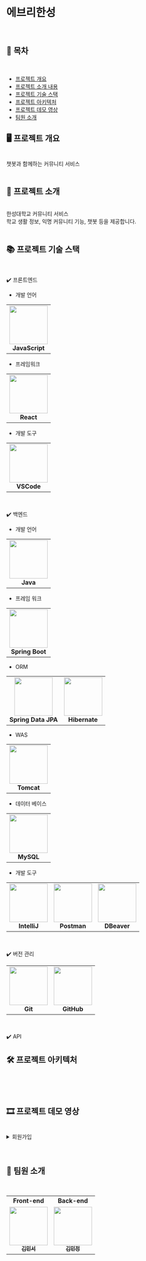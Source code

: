 <h1 >에브리한성</h1>
<br/>

## 📝 목차

<br/>

- [프로젝트 개요](#-프로젝트-개요)
- [프로젝트 소개 내용](#-프로젝트-소개)
- [프로젝트 기술 스택](#-프로젝트-기술-스택)
- [프로젝트 아키텍처](#-프로젝트-아키텍처)
- [프로젝트 데모 영상](#-프로젝트-데모-영상)
- [팀원 소개](#-팀원-소개)
  <br/>

## 🖥️ 프로젝트 개요

<br/>
챗봇과 함께하는 커뮤니티 서비스
<br/>
<br/>

## 🔎 프로젝트 소개

<br/>
한성대학교 커뮤니티 서비스<br/>
학교 생활 정보, 익명 커뮤니티 기능, 챗봇 등을 제공합니다.
<br/>
<br/>

## 📚 프로젝트 기술 스택

<br/>

✔️ 프론트엔드

- 개발 언어
<table>
  <tr>
    <td align="center">
      <img src="https://user-images.githubusercontent.com/108450681/218484843-f34dbaf9-d918-427b-a719-a9f7f1cd4f57.png" width="100px;" alt=""/><br />
        <b>JavaScript</b>
    </td>
</table>

- 프레임워크
<table>
  <tr>
    <td align="center">
      <img src="https://user-images.githubusercontent.com/108450681/218485575-bd0a2ee5-ea19-4e8f-8aca-20eb62d54339.png" width="100px;" alt=""/><br />
        <b>React</b>
    </td>


</table>

- 개발 도구
<table>
  <tr>
    <td align="center">
      <img src="https://user-images.githubusercontent.com/108450681/218485308-44ac5957-a120-41a2-a704-044f08fbb51d.png" width="100px;" alt=""/><br />
        <b>VSCode</b>
    </td>
</table>

<br/>

✔️ 백엔드

- 개발 언어
<table>
  <tr>
    <td align="center">
      <img src="https://user-images.githubusercontent.com/108450681/218478314-336ef5f4-0231-4ba6-9a03-95bc1af2fe2b.png" width="100px;" alt=""/><br />
        <b>Java</b>
    </td>
</table>

- 프레임 워크
<table>
  <tr>
    <td align="center">
      <img src="https://user-images.githubusercontent.com/108450681/218481737-5f3f8cde-2d10-41f7-809a-90383cd34ac3.png" width="100px;" alt=""/><br />
        <b>Spring Boot</b>
    </td>
</table>

- ORM
<table>
  <tr>
    <td align="center">
      <img src="https://user-images.githubusercontent.com/108450681/218481870-1b3d680e-0608-4a6b-8884-75c2bf2da37b.png" width="100px;" alt=""/><br />
        <b>Spring Data JPA</b>
    </td>
    <td align="center">
      <img src="https://user-images.githubusercontent.com/108450681/218482062-08ace8fa-9980-48e3-bb77-b0b984b8cb8c.png" width="100px;" alt=""/><br />
        <b>Hibernate</b>
    </td>
</table>

- WAS
<table>
  <tr>
    <td align="center">
      <img src="https://user-images.githubusercontent.com/108450681/218482727-95591b64-34e1-412e-a3a5-6868e07b6cf7.png" width="100px;" height="100px"; alt=""/><br />
        <b>Tomcat</b>
    </td>
</table>

- 데이터 베이스
<table>
  <tr>
    <td align="center">
      <img src="https://user-images.githubusercontent.com/108450681/218482971-d6cb1f7f-84a1-4a38-a230-1b5154b9467f.png" width="100px;" alt=""/><br />
        <b>MySQL</b>
    </td>
</table>

- 개발 도구
<table>
  <tr>
    <td align="center">
      <img src="https://user-images.githubusercontent.com/108450681/218480909-11019e3c-9090-46a3-ac87-1b96ec57c185.png" width="100px;"  height="100px" alt=""/><br />
        <b>IntelliJ</b>
    </td>
    <td align="center">
      <img src="https://user-images.githubusercontent.com/108450681/218481180-3ab3286b-92fb-4ee6-842d-0771f1e00b67.png" width="100px;"  height="100px" alt=""/><br />
        <b>Postman</b>
    </td>
    <td align="center">
      <img src="https://user-images.githubusercontent.com/108450681/218481351-11d64ac6-a8a1-4396-9b1e-ab261ecc6cd3.png" width="100px;"  height="100px" alt=""/><br />
        <b>DBeaver</b>
    </td>
</table>

<br/>

✔️ 버전 관리

<table>
  <tr>
    <td align="center">
      <img src="https://user-images.githubusercontent.com/108450681/218483323-c6884cf7-9d65-4222-9eaa-f2d417d28659.png" width="100px;"  height="100px" alt=""/><br />
        <b>Git</b>
    </td>
    <td align="center">
      <img src="https://encrypted-tbn0.gstatic.com/images?q=tbn:ANd9GcR25iNmGoLloXgWGs8XOWk0xzaH-F27dIBBeEMrn8o2-9wRGEqaWMdSGAodpZSxOd61gbo&usqp=CAU" width="100px;"  height="100px" alt=""/><br />
        <b>GitHub</b>
    </td>
</table>

<br/>

✔️ API

## 🛠 프로젝트 아키텍처

<br/>
<br/>
<br/>

## 🎞 프로젝트 데모 영상

<br/>

<details>
    <summary>회원가입</summary>
      <h5 align="center">화면</h5>
</details>

<br/>
<br/>

## 🙈 팀원 소개

<br/>

<table>
  <tr>
    <td colspan="1" align="center"><strong>Front-end</strong></td>
    <td colspan="1" align="center"><strong>Back-end</strong></td>
  </tr>
  <tr>
    <td align="center">
      <a href="https://github.com/minseokiim">
        <img src="https://avatars.githubusercontent.com/u/55376275?v=4" width="100px;" alt=""/><br />
        <sub>
          <b>김민서</b>
        </sub>
      </a><br />
    </td>
    <td align="center">
      <a href="https://github.com/minzung">
        <img src="https://avatars.githubusercontent.com/u/108450681?v=4" width="100px;" alt=""/><br />
        <sub>
          <b>김민정</b>
        </sub>
      </a><br />
    </td>
</table>
<br/>

<br/>
